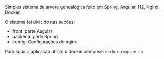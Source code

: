 Simples sistema de árvore genealógica feito em Spring, Angular, H2, Nginx, Docker.

O sistema foi dividido nas seções:
- front: parte Angular
- backend: parte Spring
- config: Configurações do nginx


Para subir a aplicação utilize o docker compose:
`docker-compose up`

